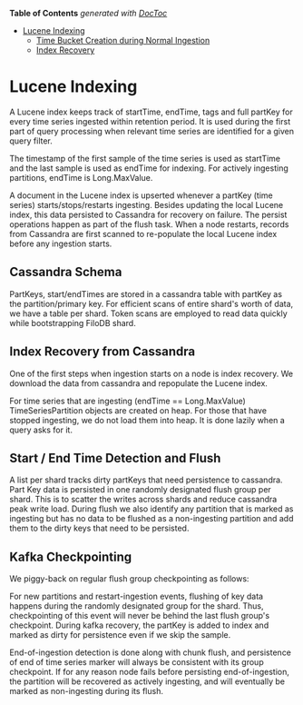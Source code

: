 <!-- START doctoc generated TOC please keep comment here to allow auto update -->
<!-- DON'T EDIT THIS SECTION, INSTEAD RE-RUN doctoc TO UPDATE -->
**Table of Contents**  *generated with [DocToc](https://github.com/thlorenz/doctoc)*

- [Lucene Indexing](#lucene-indexing)
  - [Time Bucket Creation during Normal Ingestion](#time-bucket-creation-during-normal-ingestion)
  - [Index Recovery](#index-recovery)

<!-- END doctoc generated TOC please keep comment here to allow auto update -->


# Lucene Indexing

A Lucene index keeps track of startTime, endTime, tags and full partKey for every time series ingested within
retention period. It is used during the first part of query processing when relevant time series are identified
for a given query filter. 

The timestamp of the first sample of the time series is used as startTime and the last sample is used as endTime for
indexing. For actively ingesting partitions, endTime is Long.MaxValue.

A document in the Lucene index is upserted whenever a partKey (time series) starts/stops/restarts ingesting.
Besides updating the local Lucene index, this data persisted to Cassandra for recovery on failure.
The persist operations happen as part of the flush task. When a node restarts, records from Cassandra
are first scanned to re-populate the local Lucene index before any ingestion starts.

## Cassandra Schema

PartKeys, start/endTimes are stored in a cassandra table with partKey as the partition/primary key.
For efficient scans of entire shard's worth of data, we have a table per shard. Token scans are employed
to read data quickly while bootstrapping FiloDB shard.
 
## Index Recovery from Cassandra

One of the first steps when ingestion starts on a node is index recovery. We download the data from cassandra
and repopulate the Lucene index.

For time series that are ingesting (endTime == Long.MaxValue) TimeSeriesPartition objects are created on heap. For
those that have stopped ingesting, we do not load them into heap. It is done lazily when a query asks for it.  

## Start / End Time Detection and Flush

A list per shard tracks dirty partKeys that need persistence to cassandra. Part Key data is persisted in one randomly
designated flush group per shard. This is to scatter the writes across shards and reduce cassandra peak write load. 
During flush we also identify any partition that is marked as ingesting but has no data to be flushed as a
non-ingesting partition and add them to the dirty keys that need to be persisted.

## Kafka Checkpointing

We piggy-back on regular flush group checkpointing as follows:

For new partitions and restart-ingestion events, flushing of key data happens during the randomly designated group for
the shard. Thus, checkpointing of this event will never be behind the last flush group's checkpoint. During kafka
recovery, the partKey is added to index and marked as dirty for persistence even if we skip the sample.

End-of-ingestion detection is done along with chunk flush, and persistence of end of time series marker will always
be consistent with its group checkpoint. If for any reason node fails before persisting end-of-ingestion, the partition
will be recovered as actively ingesting, and will eventually be marked as non-ingesting during its flush.
